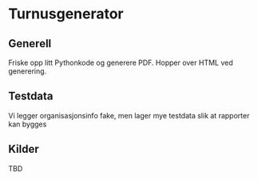 ﻿# Turnusgenerator

## Generell
Friske opp litt Pythonkode og generere PDF. Hopper over HTML ved generering.
 
## Testdata
Vi legger organisasjonsinfo fake, men lager mye testdata slik at rapporter kan bygges

## Kilder
TBD
